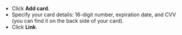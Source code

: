 
  * Click **Add card**.
  * Specify your card details: 16-digit number, expiration date, and CVV (you can find it on the back side of your card).
  * Click **Link**.


